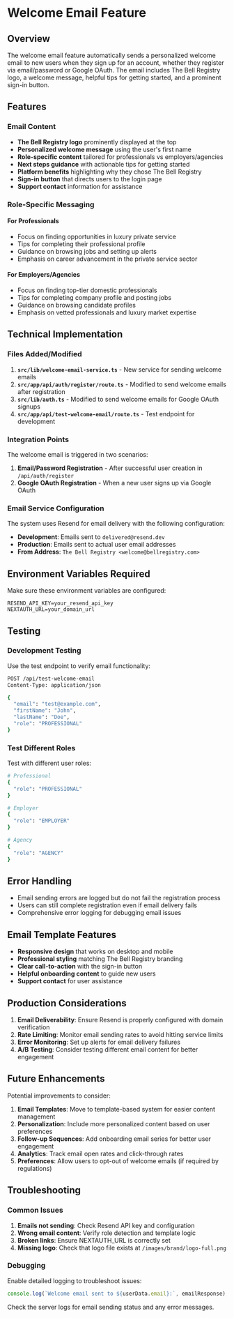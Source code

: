 # Welcome Email Feature

## Overview

The welcome email feature automatically sends a personalized welcome email to new users when they sign up for an account, whether they register via email/password or Google OAuth. The email includes The Bell Registry logo, a welcome message, helpful tips for getting started, and a prominent sign-in button.

## Features

### Email Content
- **The Bell Registry logo** prominently displayed at the top
- **Personalized welcome message** using the user's first name
- **Role-specific content** tailored for professionals vs employers/agencies
- **Next steps guidance** with actionable tips for getting started
- **Platform benefits** highlighting why they chose The Bell Registry
- **Sign-in button** that directs users to the login page
- **Support contact** information for assistance

### Role-Specific Messaging

#### For Professionals
- Focus on finding opportunities in luxury private service
- Tips for completing their professional profile
- Guidance on browsing jobs and setting up alerts
- Emphasis on career advancement in the private service sector

#### For Employers/Agencies
- Focus on finding top-tier domestic professionals
- Tips for completing company profile and posting jobs
- Guidance on browsing candidate profiles
- Emphasis on vetted professionals and luxury market expertise

## Technical Implementation

### Files Added/Modified

1. **`src/lib/welcome-email-service.ts`** - New service for sending welcome emails
2. **`src/app/api/auth/register/route.ts`** - Modified to send welcome emails after registration
3. **`src/lib/auth.ts`** - Modified to send welcome emails for Google OAuth signups
4. **`src/app/api/test-welcome-email/route.ts`** - Test endpoint for development

### Integration Points

The welcome email is triggered in two scenarios:

1. **Email/Password Registration** - After successful user creation in `/api/auth/register`
2. **Google OAuth Registration** - When a new user signs up via Google OAuth

### Email Service Configuration

The system uses Resend for email delivery with the following configuration:

- **Development**: Emails sent to `delivered@resend.dev`
- **Production**: Emails sent to actual user email addresses
- **From Address**: `The Bell Registry <welcome@bellregistry.com>`

## Environment Variables Required

Make sure these environment variables are configured:

```
RESEND_API_KEY=your_resend_api_key
NEXTAUTH_URL=your_domain_url
```

## Testing

### Development Testing

Use the test endpoint to verify email functionality:

```bash
POST /api/test-welcome-email
Content-Type: application/json

{
  "email": "test@example.com",
  "firstName": "John",
  "lastName": "Doe",
  "role": "PROFESSIONAL"
}
```

### Test Different Roles

Test with different user roles:

```bash
# Professional
{
  "role": "PROFESSIONAL"
}

# Employer
{
  "role": "EMPLOYER"
}

# Agency
{
  "role": "AGENCY"
}
```

## Error Handling

- Email sending errors are logged but do not fail the registration process
- Users can still complete registration even if email delivery fails
- Comprehensive error logging for debugging email issues

## Email Template Features

- **Responsive design** that works on desktop and mobile
- **Professional styling** matching The Bell Registry branding
- **Clear call-to-action** with the sign-in button
- **Helpful onboarding content** to guide new users
- **Support contact** for user assistance

## Production Considerations

1. **Email Deliverability**: Ensure Resend is properly configured with domain verification
2. **Rate Limiting**: Monitor email sending rates to avoid hitting service limits
3. **Error Monitoring**: Set up alerts for email delivery failures
4. **A/B Testing**: Consider testing different email content for better engagement

## Future Enhancements

Potential improvements to consider:

1. **Email Templates**: Move to template-based system for easier content management
2. **Personalization**: Include more personalized content based on user preferences
3. **Follow-up Sequences**: Add onboarding email series for better user engagement
4. **Analytics**: Track email open rates and click-through rates
5. **Preferences**: Allow users to opt-out of welcome emails (if required by regulations)

## Troubleshooting

### Common Issues

1. **Emails not sending**: Check Resend API key and configuration
2. **Wrong email content**: Verify role detection and template logic
3. **Broken links**: Ensure NEXTAUTH_URL is correctly set
4. **Missing logo**: Check that logo file exists at `/images/brand/logo-full.png`

### Debugging

Enable detailed logging to troubleshoot issues:

```javascript
console.log(`Welcome email sent to ${userData.email}:`, emailResponse);
```

Check the server logs for email sending status and any error messages. 